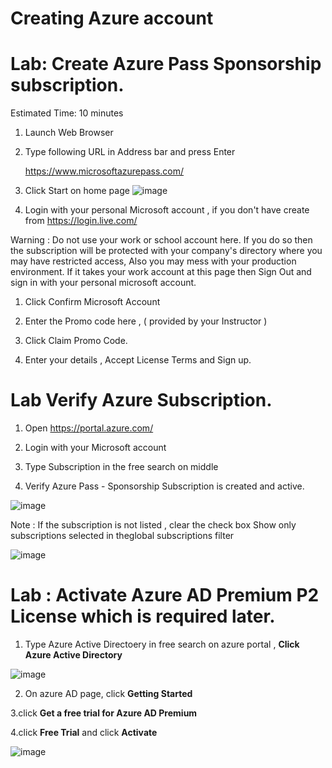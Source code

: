 # Creating Azure account

# Lab: Create  Azure Pass Sponsorship subscription.

Estimated Time: 10 minutes

1. Launch Web Browser 

1. Type following URL in Address bar and press Enter 

   https://www.microsoftazurepass.com/
   
1. Click Start on home page
![image](https://user-images.githubusercontent.com/33748560/89099861-0106a780-d410-11ea-8cfd-47c5bdb1d46a.png)


1. Login with your personal Microsoft account , if you don't have create from https://login.live.com/

  Warning : Do not use your work or school account here. If you do so then the subscription will be protected with your company's directory 
  where you may have restricted access, Also you may mess with your production environment.
  If it takes your work account at this page then Sign Out and sign in with your personal microsoft account.

1. Click Confirm Microsoft Account 

1. Enter the Promo code here , ( provided by your Instructor )

1. Click Claim Promo Code.

1. Enter your details  , Accept License Terms  and Sign up.




# Lab Verify Azure Subscription.

1. Open https://portal.azure.com/ 

1. Login with your Microsoft account 

1. Type Subscription in the free search on middle 

1. Verify Azure Pass - Sponsorship Subscription is created and active.


![image](https://user-images.githubusercontent.com/33748560/89100042-96ef0200-d411-11ea-8ead-daaa4bec634a.png)

Note : If the subscription is not listed , clear the check box Show only subscriptions selected in theglobal subscriptions filter 

![image](https://user-images.githubusercontent.com/33748560/89100057-ba19b180-d411-11ea-929d-f65ddcb91e2e.png)


# Lab : Activate Azure AD  Premium P2  License which is required later.

1. Type Azure Active Directoery in free search on azure portal , **Click Azure Active Directory**

![image](https://user-images.githubusercontent.com/33748560/89101232-aa9f6600-d41b-11ea-9916-cf48e6f4ca94.png)

2. On azure AD page, click **Getting Started**

3.click **Get a free trial for Azure AD Premium** 

4.click **Free Trial** and click **Activate**

![image](https://user-images.githubusercontent.com/33748560/89101304-63fe3b80-d41c-11ea-81af-d68a4486d941.png)











